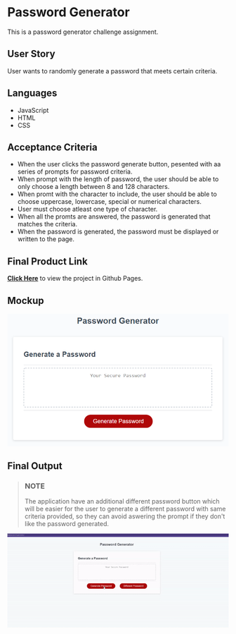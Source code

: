 # Password Generator
This is a password generator challenge assignment.

## User Story
User wants to randomly generate a password that meets certain criteria. 

## Languages
- JavaScript
- HTML 
- CSS

## Acceptance Criteria
- When the user clicks the password generate button, pesented with aa series of prompts for password criteria. 
- When prompt with the length of password, the user should be able to only choose a length between 8 and 128 characters. 
- When promt with the character to include, the user should be able to choose uppercase, lowercase, special or numerical characters. 
- User must choose atleast one type of character. 
- When all the promts are answered, the password is generated that matches the criteria. 
- When the password is generated, the password must be displayed or written to the page. 

## Final Product Link
[**Click Here**](https://pravton.github.io/password-generator/) to view the project in Github Pages.

## Mockup
![Mockup Image!](./assets/images/mockup.png "Mockup")

## Final Output
>### NOTE
>The application have an additional different password button which will be easier for the user to generate a different password with same criteria provided, so they can avoid aswering the prompt if they don't like the password generated.

![Final Output Of The Website!](./assets/images/final-output.gif "Final Output Of The Website")

